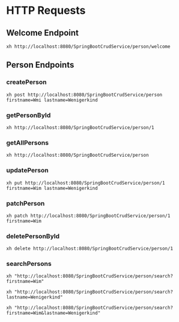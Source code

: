 # HTTP Requests

## Welcome Endpoint

```shell
xh http://localhost:8080/SpringBootCrudService/person/welcome
```

## Person Endpoints

### createPerson

```shell
xh post http://localhost:8080/SpringBootCrudService/person firstname=Wmi lastname=Wenigerkind
```

### getPersonById
```shell
xh http://localhost:8080/SpringBootCrudService/person/1
```

### getAllPersons
```shell
xh http://localhost:8080/SpringBootCrudService/person
```

### updatePerson
```shell
xh put http://localhost:8080/SpringBootCrudService/person/1 firstname=Wim lastname=Wenigerkind
```

### patchPerson
```shell
xh patch http://localhost:8080/SpringBootCrudService/person/1 firstname=Wim
```

### deletePersonById
```shell
xh delete http://localhost:8080/SpringBootCrudService/person/1
```

### searchPersons
```shell
xh "http://localhost:8080/SpringBootCrudService/person/search?firstname=Wim"
```

```shell
xh "http://localhost:8080/SpringBootCrudService/person/search?lastname=Wenigerkind"
```

```shell
xh "http://localhost:8080/SpringBootCrudService/person/search?firstname=Wim&lastname=Wenigerkind"
```